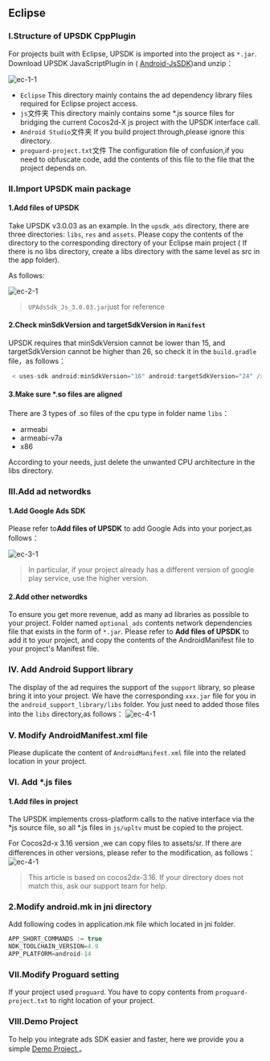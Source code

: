 ## Eclipse

### I.Structure of UPSDK CppPlugin 
For projects built with Eclipse, UPSDK is imported into the project as `*.jar`. Download UPSDK JavaScriptPlugin in ( [Android-JsSDK](http://doc.upltv.com/en/master/chapters/chapter09.html "download"))and unzip：

![ec-1-1](http://docc.upltv.com/uploads/201805/5af3e73af0172_5af3e73a.png "ec-1-1")
- `Eclipse`
   This directory mainly contains the ad dependency library files required for Eclipse project access.
- `js`文件夹
	This directory mainly contains some *.js source files for bridging the current Cocos2d-X js project with the UPSDK interface call.
- `Android Studio`文件夹
    If you build project through,please ignore this directory.
- `proguard-project.txt`文件
	The configuration file of confusion,if you need to obfuscate code, add the contents of this file to the file that the project depends on.
	

### II.Import UPSDK main package

#### 1.Add files of UPSDK
Take UPSDK v3.0.03 as an example. In the `upsdk_ads` directory, there are three directories: `libs`, `res` and `assets`. Please copy the contents of the directory to the corresponding directory of your Eclipse main project ( If there is no libs directory, create a libs directory with the same level as src in the app folder).

As follows:

![ec-2-1](http://docc.upltv.com/uploads/201805/5af3e8f29e3c9_5af3e8f2.png "ec-2-1")

> `UPAdsSdk_Js_3.0.03.jar`just for reference

#### 2.Check minSdkVersion and targetSdkVersion in `Manifest`
UPSDK requires that minSdkVersion cannot be lower than 15, and targetSdkVersion cannot be higher than 26, so check it in the `build.gradle` file，as follows：
```groovy
 < uses-sdk android:minSdkVersion="16" android:targetSdkVersion="24" />
```
#### 3.Make sure *.so files are aligned
There are 3 types of .so files of the cpu type in folder name `libs`：
- armeabi
- armeabi-v7a
- x86

According to your needs, just delete the unwanted CPU architecture in the libs directory.

### III.Add ad networdks
#### 1.Add Google Ads SDK

Please refer to**Add files of UPSDK** to add Google Ads into your porject,as follows：

![ec-3-1](http://docc.upltv.com/uploads/201805/5af3ebc528686_5af3ebc5.png "ec-3-1")
> In particular, if your project already has a different version of google play service, use the higher version.


#### 2.Add other networdks
To ensure you get more revenue, add as many ad libraries as possible to your project.
Folder named `optional_ads` contents  network dependencies file that exists in the form of `*.jar`. Please refer to **Add files of UPSDK** to add it to your project, and copy the contents of the AndroidManifest file to your project's Manifest file.


### IV. Add Android Support library 

The display of the ad requires the support of the `support` library, so please bring it into your project. We have the corresponding `xxx.jar` file for you in the `android_support_library/libs` folder. You just need to added those files into the `libs` directory,as follows：
![ec-4-1](http://docc.upltv.com/uploads/201805/5af3e9c639e11_5af3e9c6.png "ec-4-1")

### V. Modify AndroidManifest.xml file
Please duplicate the content of `AndroidManifest.xml` file into the related location in your project.

### Ⅵ. Add *.js files

#### 1.Add files in project
The UPSDK implements cross-platform calls to the native interface via the *js source file, so all *.js files in `js/upltv` must be copied to the project.

For Cocos2d-x 3.16 version ,we can copy files  to assets/sr. If there are differences in other versions, please refer to the modification, as follows：
![ec-4-1](http://docc.upltv.com/uploads/201805/5af3ea86801bf_5af3ea86.png "ec-4-1")
>This article is based on cocos2dx-3.16. If your directory does not match this, ask our support team for help.

### 2.Modify android.mk in jni directory

Add following codes in application.mk file which located in jni folder.
```groovy
APP_SHORT_COMMANDS := true
NDK_TOOLCHAIN_VERSION=4.9
APP_PLATFORM=android-14
```

### Ⅶ.Modify Proguard setting 
If your project used `proguard`.
You have to copy contents from `proguard-project.txt` to right location of your project.

### Ⅷ.Demo Project
To help you integrate ads SDK easier and faster, here we provide you a simple [Demo Project ](https://github.com/AvidlyGit/AdSdkDemo-Studio "Demo工程")。
